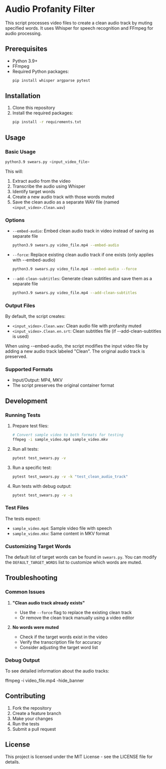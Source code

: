 # Audio Profanity Filter

This script processes video files to create a clean audio track by muting specified words. It uses Whisper for speech recognition and FFmpeg for audio processing.

## Prerequisites

- Python 3.9+
- FFmpeg
- Required Python packages:
  ```bash
  pip install whisper argparse pytest
  ```

## Installation

1. Clone this repository
2. Install the required packages:
   ```bash
   pip install -r requirements.txt
   ```

## Usage

### Basic Usage

```bash
python3.9 swears.py <input_video_file>
```

This will:
1. Extract audio from the video
2. Transcribe the audio using Whisper
3. Identify target words
4. Create a new audio track with those words muted
5. Save the clean audio as a separate WAV file (named `<input_video>.Clean.wav`)

### Options

- `--embed-audio`: Embed clean audio track in video instead of saving as separate file
  ```bash
  python3.9 swears.py video_file.mp4 --embed-audio
  ```

- `--force`: Replace existing clean audio track if one exists (only applies with --embed-audio)
  ```bash
  python3.9 swears.py video_file.mp4 --embed-audio --force
  ```

- `--add-clean-subtitles`: Generate clean subtitles and save them as a separate file
  ```bash
  python3.9 swears.py video_file.mp4 --add-clean-subtitles
  ```

### Output Files

By default, the script creates:
- `<input_video>.Clean.wav`: Clean audio file with profanity muted
- `<input_video>.Clean.en.srt`: Clean subtitles file (if --add-clean-subtitles is used)

When using --embed-audio, the script modifies the input video file by adding a new audio track labeled "Clean". The original audio track is preserved.

### Supported Formats

- Input/Output: MP4, MKV
- The script preserves the original container format

## Development

### Running Tests

1. Prepare test files:
   ```bash
   # Convert sample video to both formats for testing
   ffmpeg -i sample_video.mp4 sample_video.mkv
   ```

2. Run all tests:
   ```bash
   pytest test_swears.py -v
   ```

3. Run a specific test:
   ```bash
   pytest test_swears.py -v -k "test_clean_audio_track"
   ```

4. Run tests with debug output:
   ```bash
   pytest test_swears.py -v -s
   ```

### Test Files

The tests expect:
- `sample_video.mp4`: Sample video file with speech
- `sample_video.mkv`: Same content in MKV format

### Customizing Target Words

The default list of target words can be found in `swears.py`. You can modify the `DEFAULT_TARGET_WORDS` list to customize which words are muted.

## Troubleshooting

### Common Issues

1. **"Clean audio track already exists"**
   - Use the `--force` flag to replace the existing clean track
   - Or remove the clean track manually using a video editor

2. **No words were muted**
   - Check if the target words exist in the video
   - Verify the transcription file for accuracy
   - Consider adjusting the target word list

### Debug Output

To see detailed information about the audio tracks:

ffmpeg -i video_file.mp4 -hide_banner

## Contributing

1. Fork the repository
2. Create a feature branch
3. Make your changes
4. Run the tests
5. Submit a pull request

## License

This project is licensed under the MIT License - see the LICENSE file for details.